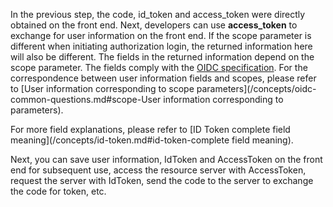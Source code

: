 <IntegrationDetailCard title="Complete authentication">

In the previous step, the code, id_token and access_token were directly obtained on the front end. Next, developers can use **access_token** to exchange for user information on the front end. If the scope parameter is different when initiating authorization login, the returned information here will also be different. The fields in the returned information depend on the scope parameter. The fields comply with the [OIDC specification](https://openid.net/specs/openid-connect-core-1_0.html#AuthorizationExamples). For the correspondence between user information fields and scopes, please refer to [User information corresponding to scope parameters](/concepts/oidc-common-questions.md#scope-User information corresponding to parameters).

<StackSelector snippet="get-user-info" selectLabel="Select language" :order="['javascript', 'curl']"/>

For more field explanations, please refer to [ID Token complete field meaning](/concepts/id-token.md#id-token-complete field meaning).

Next, you can save user information, IdToken and AccessToken on the front end for subsequent use, access the resource server with AccessToken, request the server with IdToken, send the code to the server to exchange the code for token, etc.

</IntegrationDetailCard>

